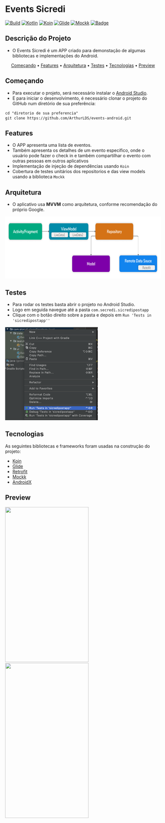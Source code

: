 # Events Sicredi

[![Build](https://img.shields.io/static/v1?label=build&message=passing&color=green)]()
[![Kotlin](https://img.shields.io/static/v1?label=kotlin&message=powered&color=00AFF0)]()
[![Koin](https://img.shields.io/static/v1?label=koin&message=2.1.5&color=F68212)]()
[![Glide](https://img.shields.io/static/v1?label=glide&message=4.11.0&color=00C4CC)]()
[![Mockk](https://img.shields.io/static/v1?label=mockk&message=1.10.0&color=9F55FF)]()
[![Badge](https://img.shields.io/badge/code%20style-%E2%9D%A4-FF4081.svg)]()

## Descrição do Projeto

- O Events Sicredi é um APP criado para demonstação de algumas bibliotecas e implementações do Android.

<p align="center">
 <a href="#começando">Começando</a> •
 <a href="#features">Features</a> • 
 <a href="#arquitetura">Arquitetura</a> • 
 <a href="#testes">Testes</a> • 
 <a href="#tecnologias">Tecnologias</a> • 
 <a href="#preview">Preview</a>
</p>

## Começando

- Para executar o projeto, será necessário instalar o [Android Studio](https://developer.android.com/studio/install?hl=pt-br&authuser=1).
- E para iniciar o desenvolvimento, é necessário clonar o projeto do GitHub num diretório de sua preferência:

```shell
cd "diretorio de sua preferencia"
git clone https://github.com/ArthurLDS/events-android.git
```

## Features

- O APP apresenta uma lista de eventos.
- Também apresenta os detalhes de um evento específico, onde o usuário pode fazer o check in  e também compartilhar o evento com outras pessoas em outros aplicativos
- Implementação de injeção de dependências usando `Koin`
- Cobertura de testes unitários dos repositorios e das view models usando a biblioteca `Mockk`

## Arquitetura

- O aplicativo usa **MVVM** como arquitetura, conforme recomendação do próprio Google.
<img src="imgs/MVVM.png"  width="800" height="200">

## Testes

- Para rodar os testes basta abrir o projeto no Android Studio.
- Logo em seguida navegue até a pasta `com.secredi.sicredipostapp`
- Clique com o botão direito sobre a pasta e depois em `Run 'Tests in 'sicredipostapp''`
<img src="imgs/testes1.png"  width="300" height="300">

## Tecnologias

As seguintes bibliotecas e frameworks foram usadas na construção do projeto:
- [Koin](https://github.com/InsertKoinIO/koin)
- [Glide](https://github.com/bumptech/glide)
- [Retrofit](https://github.com/square/retrofit)
- [Mockk](https://github.com/mockk/mockk)
- [AndroidX](https://developer.android.com/jetpack/androidx?authuser=1)

## Preview
<img src="imgs/part1.gif"  width="270" height="500"> <img src="imgs/part2.gif"  width="270" height="500">
